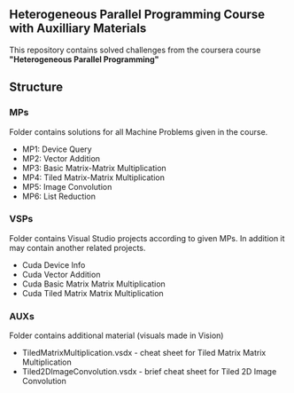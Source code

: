 ## Heterogeneous Parallel Programming Course with Auxilliary Materials

This repository contains solved challenges from the coursera course **"Heterogeneous Parallel Programming"**

## Structure

### MPs

Folder contains solutions for all Machine Problems given in the course.

- MP1: Device Query
- MP2: Vector Addition
- MP3: Basic Matrix-Matrix Multiplication
- MP4: Tiled Matrix-Matrix Multiplication
- MP5: Image Convolution
- MP6: List Reduction

### VSPs

Folder contains Visual Studio projects according to given MPs. In addition it may contain another related projects.

- Cuda Device Info
- Cuda Vector Addition
- Cuda Basic Matrix Matrix Multiplication
- Cuda Tiled Matrix Matrix Multiplication

### AUXs

Folder contains additional material (visuals made in Vision)

- TiledMatrixMultiplication.vsdx - cheat sheet for Tiled Matrix Matrix Multiplication
- Tiled2DImageConvolution.vsdx - brief cheat sheet for Tiled 2D Image Convolution

